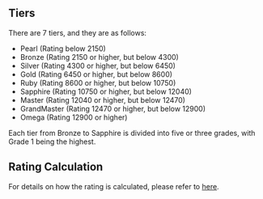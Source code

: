 ## Tiers
There are 7 tiers, and they are as follows:
- Pearl (Rating below 2150)
- Bronze (Rating 2150 or higher, but below 4300)
- Silver (Rating 4300 or higher, but below 6450)
- Gold (Rating 6450 or higher, but below 8600)
- Ruby (Rating 8600 or higher, but below 10750)
- Sapphire (Rating 10750 or higher, but below 12040)
- Master (Rating 12040 or higher, but below 12470)
- GrandMaster (Rating 12470 or higher, but below 12900)
- Omega (Rating 12900 or higher)

Each tier from Bronze to Sapphire is divided into five or three grades, with Grade 1 being the highest.

## Rating Calculation
For details on how the rating is calculated, please refer to [here](https://github.com/taikowiki/taiko-rating/blob/main/README.md).
